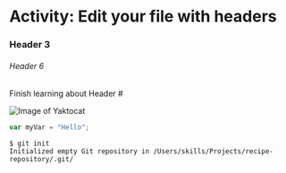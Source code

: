 # Activity: Edit your file with headers
### Header 3
###### Header 6

Finish learning about Header #

![Image of Yaktocat](https://octodex.github.com/images/yaktocat.png)
```javascript
var myVar = "Hello";
```

```
$ git init
Initialized empty Git repository in /Users/skills/Projects/recipe-repository/.git/
```

